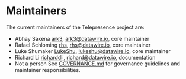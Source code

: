 # Maintainers

The current maintainers of the Telepresence project are:

* Abhay Saxena [ark3](https://github.com/ark3), <ark3@datawire.io>, core maintainer
* Rafael Schloming [rhs](https://github.com/rhs), <rhs@datawire.io>, core maintainer
* Luke Shumaker [LukeShu](https://github.com/LukeShu), <lukeshu@datawire.io>, core maintainer
* Richard Li [richarddli](https://github.com/richarddli), <richard@datawire.io>, documentation
* Not a person 
See [GOVERNANCE.md](GOVERNANCE.md) for governance guidelines and maintainer responsibilities.
